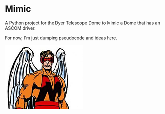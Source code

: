 # Mimic
A Python project for the Dyer Telescope Dome to Mimic a Dome that has an ASCOM driver.

For now, I'm just dumping pseudocode and ideas here.

![logo](https://github.com/LowellObservatory/Mimic/blob/master/images/Mimic.jpg "Logo")
